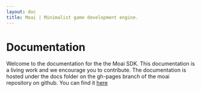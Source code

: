 ```yaml
---
layout: doc
title: Moai | Minimalist game development engine.
---
```


# Documentation

Welcome to the documentation for the the Moai SDK. This documentation is a living work and we encourage you to contribute. The documentation is hosted under the docs folder on the gh-pages branch of the moai repository on github. You can find it [here](https://github.com/moai/moai-dev/tree/gh-pages/docs)